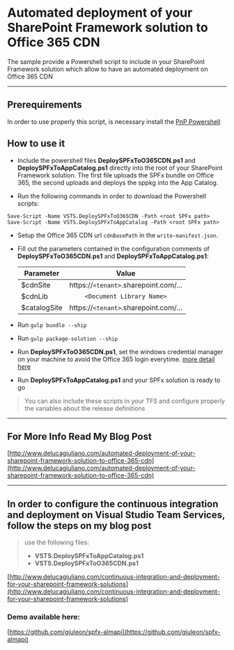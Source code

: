 # Automated deployment of your SharePoint Framework solution to Office 365 CDN

The sample provide a Powershell script to include in your SharePoint Framework solution which allow to have an automated deployment on Office 365 CDN

***
## Prerequirements

In order to use properly this script, is necessary install the [PnP Powershell](https://github.com/SharePoint/PnP-PowerShell)

## How to use it

* Include the powershell files **DeploySPFxToO365CDN.ps1** and **DeploySPFxToAppCatalog.ps1** directly into the root of your SharePoint Framework solution. The first file uploads the SPFx bundle on Office 365, the second uploads and deploys the sppkg into the App Catalog.

* Run the following commands in order to download the Powershell scripts:
```
Save-Script -Name VSTS.DeploySPFxToO365CDN -Path <root SPFx path>
Save-Script -Name VSTS.DeploySPFxToAppCatalog -Path <root SPFx path>
```

* Setup the Office 365 CDN url `cdnBasePath` in the `write-manifest.json`.

* Fill out the parameters contained in the configuration comments of **DeploySPFxToO365CDN.ps1** and **DeploySPFxToAppCatalog.ps1**:

    | Parameter     | Value         |
    | ------------- |:-------------:|
    | $cdnSite      | https://`<tenant>`.sharepoint.com/... |
    | $cdnLib       | `<Document Library Name>` |
    | $catalogSite  | https://`<tenant>`.sharepoint.com/... |

* Run `gulp bundle --ship`

* Run `gulp package-solution --ship`

* Run **DeploySPFxToO365CDN.ps1**, set the windows credential manager on your machine to avoid the Office 365 login everytime. [more detail here](https://github.com/SharePoint/PnP-PowerShell/wiki/How-to-use-the-Windows-Credential-Manager-to-ease-authentication-with-PnP-PowerShell)

* Run **DeploySPFxToAppCatalog.ps1** and your SPFx solution is ready to go

> You can also include these scripts in your TFS and configure properly the variables about the release definitions

***
## For More Info Read My Blog Post
[http://www.delucagiuliano.com/automated-deployment-of-your-sharepoint-framework-solution-to-office-365-cdn](http://www.delucagiuliano.com/automated-deployment-of-your-sharepoint-framework-solution-to-office-365-cdn)

***
## In order to configure the continuous integration and deployment on Visual Studio Team Services, follow the steps on my blog post

> use the following files:
> * **VSTS.DeploySPFxToAppCatalog.ps1**
> * **VSTS.DeploySPFxToO365CDN.ps1**

[http://www.delucagiuliano.com/continuous-integration-and-deployment-for-your-sharepoint-framework-solutions](http://www.delucagiuliano.com/continuous-integration-and-deployment-for-your-sharepoint-framework-solutions)

### Demo available here:
[https://github.com/giuleon/spfx-almapi](https://github.com/giuleon/spfx-almapi)